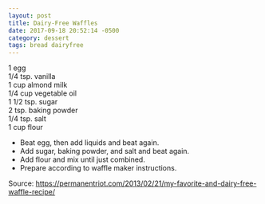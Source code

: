 ```yaml
---
layout: post
title: Dairy-Free Waffles
date: 2017-09-18 20:52:14 -0500
category: dessert
tags: bread dairyfree
---
```

1 egg  
1/4 tsp. vanilla  
1 cup almond milk  
1/4 cup vegetable oil  
1 1/2 tsp. sugar  
2 tsp. baking powder  
1/4 tsp. salt  
1 cup flour  

  * Beat egg, then add liquids and beat again.
  * Add sugar, baking powder, and salt and beat again.
  * Add flour and mix until just combined.
  * Prepare according to waffle maker instructions.

Source: <https://permanentriot.com/2013/02/21/my-favorite-and-dairy-free-waffle-recipe/>
